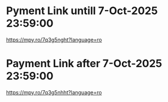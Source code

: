 # Pyment Link untill 7-Oct-2025 23:59:00

https://mpy.ro/7q3g5nght?language=ro

# Payment Link after 7-Oct-2025 23:59:00

https://mpy.ro/7q3g5nhht?language=ro